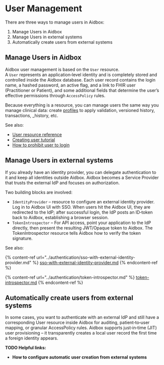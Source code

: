 # User Management

There are three ways to manage users in Aidbox:

1. Manage Users in Aidbox
2. Manage Users in external systems
3. Automatically create users from external systems

## Manage Users in Aidbox

Aidbox user management is based on the `User` resource.\
A `User` represents an application‑level identity and is completely stored and controlled inside the Aidbox database. Each user record contains the login name, a hashed password, an active flag, and a link to FHIR user (Practitioner or Patient), and some additional fields that determine the user’s effective permissions through `AccessPolicy` rules.

Because everything is a resource, you can manage users the same way you manage clinical data: create [profiles](../../profiling-and-validation/#what-is-profiling) to apply validation, versioned history, transactions, \_history, etc.

See also:

* [User resource reference](../../../reference/system-resources-reference/iam-module-resources.md#user)
* [Creating user tutorial](../../../readme-1/readme-1-1/creating-user-and-set-up-full-user-access.md)
* [How to prohibit user to login](../../../readme-1/readme-1-1/configuration-options.md)

## Manage Users in external systems

If you already have an identity provider, you can delegate authentication to it and keep all identities outside Aidbox. Aidbox becomes a Service Provider that trusts the external IdP and focuses on authorization.

Two building blocks are involved:

* `IdentityProvider` – resource to configure an external identity provider. Log in to Aidbox UI with SSO. When users hit the Aidbox UI, they are redirected to the IdP; after successful login, the IdP posts an ID‑token back to Aidbox, establishing a browser session.
* `TokenIntrospector` – For API access, point your application to the IdP directly, then present the resulting JWT/Opaque token to Aidbox. The TokenIntrospector resource tells Aidbox how to verify the token signature.

See also:

{% content-ref url="../authentication/sso-with-external-identity-provider.md" %}
[sso-with-external-identity-provider.md](../authentication/sso-with-external-identity-provider.md)
{% endcontent-ref %}

{% content-ref url="../authentication/token-introspector.md" %}
[token-introspector.md](../authentication/token-introspector.md)
{% endcontent-ref %}

## Automatically create users from external systems

In some cases, you want to authenticate with an external IdP and still have a corresponding User resource inside Aidbox for auditing, patient‑to‑user mapping, or granular AccessPolicy rules. Aidbox supports just‑in‑time (JIT) user provisioning – it transparently creates a local user record the first time a foreign identity appears.

**TODO Helpful links:**

* **How to configure automatic user creation from external systems**
